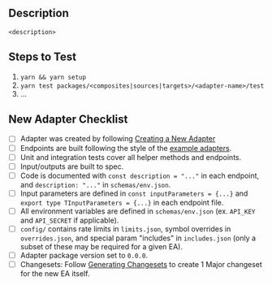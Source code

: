 ## Description

`<description>`

## Steps to Test

1. `yarn && yarn setup`
2. `yarn test packages/<composites|sources|targets>/<adapter-name>/test`
3. ...

## New Adapter Checklist

- [ ] Adapter was created by following [Creating a New Adapter](../../CONTRIBUTING.md#creating-a-new-adapter)
- [ ] Endpoints are built following the style of the [example adapters](../../packages/examples).
- [ ] Unit and integration tests cover all helper methods and endpoints.
- [ ] Input/outputs are built to spec.
- [ ] Code is documented with `const description = "..."` in each endpoint, and `description: "..."` in `schemas/env.json`.
- [ ] Input parameters are defined in `const inputParameters = {...}` and `export type TInputParameters = {...}` in each endpoint file.
- [ ] All environment variables are defined in `schemas/env.json` (ex. `API_KEY` and `API_SECRET` if applicable).
- [ ] `config/` contains rate limits in `limits.json`, symbol overrides in `overrides.json`, and special param "includes" in `includes.json` (only a subset of these may be required for a given EA).
- [ ] Adapter package version set to `0.0.0`.
- [ ] Changesets: Follow [Generating Changesets](../../CONTRIBUTING.md#generating-changesets) to create 1 Major changeset for the new EA itself.
